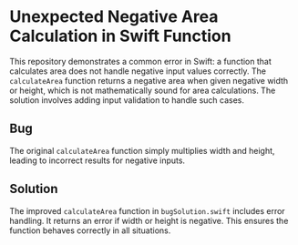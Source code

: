 # Unexpected Negative Area Calculation in Swift Function

This repository demonstrates a common error in Swift:  a function that calculates area does not handle negative input values correctly.  The `calculateArea` function returns a negative area when given negative width or height, which is not mathematically sound for area calculations.  The solution involves adding input validation to handle such cases. 

## Bug
The original `calculateArea` function simply multiplies width and height, leading to incorrect results for negative inputs.

## Solution
The improved `calculateArea` function in `bugSolution.swift` includes error handling. It returns an error if width or height is negative.  This ensures the function behaves correctly in all situations. 